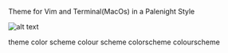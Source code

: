 Theme for Vim and Terminal(MacOs) in a Palenight Style

![alt text](https://i.ibb.co/fCWM4jR/Screen-Shot-2022-02-13-at-19-50-34.png)

theme
color scheme
colour scheme
colorscheme
colourscheme
